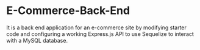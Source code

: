 # E-Commerce-Back-End
It is a back end application for an e-commerce site by modifying starter code and configuring a working Express.js API to use Sequelize to interact with a MySQL database.

